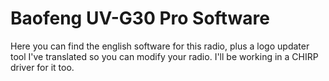 # Baofeng UV-G30 Pro Software

Here you can find the english software for this radio, plus a logo updater tool I've translated so you can modify your radio. I'll be working in a CHIRP driver for it too.
